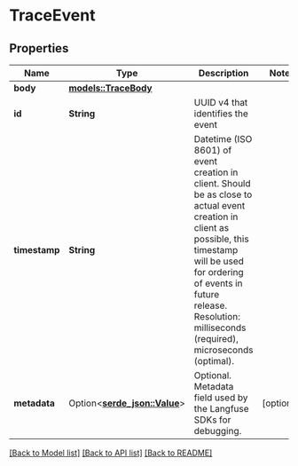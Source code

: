 # TraceEvent

## Properties

Name | Type | Description | Notes
------------ | ------------- | ------------- | -------------
**body** | [**models::TraceBody**](TraceBody.md) |  | 
**id** | **String** | UUID v4 that identifies the event | 
**timestamp** | **String** | Datetime (ISO 8601) of event creation in client. Should be as close to actual event creation in client as possible, this timestamp will be used for ordering of events in future release. Resolution: milliseconds (required), microseconds (optimal). | 
**metadata** | Option<[**serde_json::Value**](.md)> | Optional. Metadata field used by the Langfuse SDKs for debugging. | [optional]

[[Back to Model list]](../README.md#documentation-for-models) [[Back to API list]](../README.md#documentation-for-api-endpoints) [[Back to README]](../README.md)


